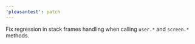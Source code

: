 ```yaml
---
'pleasantest': patch
---
```


Fix regression in stack frames handling when calling `user.*` and `screen.*` methods.
